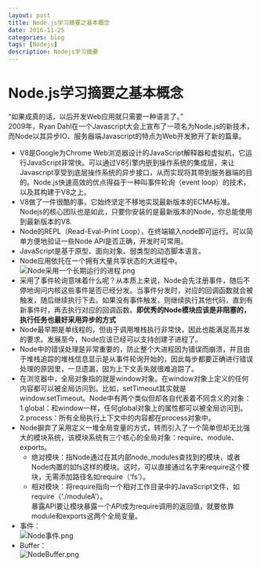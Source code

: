 ```yaml
---
layout: post
title: Node.js学习摘要之基本概念
date: 2016-11-25
categories: blog
tags: [Nodejs]
description: Nodejs学习摘要
---
```



# Node.js学习摘要之基本概念    
“如果成真的话，以后开发Web应用就只需要一种语言了。”       
2009年，Ryan Dahl在一个Javascript大会上宣布了一项名为Node.js的新技术，而Node以其异步IO、服务器端Javascript的特点为Web开发掀开了新的篇章。    
- V8是Google为Chrome Web浏览器设计的JavaScript解释器和虚拟机，它运行JavaScript非常快。可以通过V8引擎内嵌到操作系统的集成层，来让Javascript享受到底层操作系统的异步接口，从而实现将其带到服务器端的目的。Node.js快速高效的优点得益于一种叫事件轮询（event loop）的技术，以及其构建于V8之上。     
- V8做了一件很酷的事，它始终坚定不移地实现最新版本的ECMA标准。Nodejs的核心团队也是如此，只要你安装的是最新版本的Node，你总能使用到最新版本的V8.    
- Node的REPL（Read-Eval-Print Loop），在终端输入node即可运行。可以简单方便地验证一些Node API是否正确，开发时可常用。   
- JavaScript是基于原型、面向对象、弱类型的动态脚本语言。    
- Node应用依托在一个拥有大量共享状态的大进程中。  
![Node采用一个长期运行的进程.png](http://upload-images.jianshu.io/upload_images/3001083-4862bf5ef5b030be.png?imageMogr2/auto-orient/strip%7CimageView2/2/w/1240)    
- 采用了事件轮询意味着什么呢？从本质上来说，Node会先注册事件，随后不停地询问内核这些事件是否已经分发。当事件分发时，对应的回调函数就会被触发，随后继续执行下去。如果没有事件触发，则继续执行其他代码，直到有新事件时，再去执行对应的回调函数。**即优秀的Node模块应该是非阻塞的，执行任务也最好采用异步的方式**    
- Node最早期是单线程的，但由于调用堆栈执行非常快，因此也能满足高并发的要求。发展至今，Node应该已经可以支持创建子进程了。  
- Node中的错误处理是非常重要的，防止整个大进程因为错误而崩溃，并且由于堆栈追踪的堆栈信息显示是从事件轮询开始的，因此每步都要正确进行错误处理的原因里，一旦遗漏，因为上下文丢失就很难追踪了。      
- 在浏览器中，全局对象指的就是window对象。在window对象上定义的任何内容都可以被全局访问到。比如，setTimeout其实就是window.setTimeout。Node中有两个类似但却各自代表着不同含义的对象：1.global：和window一样，任何global对象上的属性都可以被全局访问到。2.process：所有全局执行上下文中的内容都在process对象中。  
- Node摒弃了采用定义一堆全局变量的方式，转而引入了一个简单但却无比强大的模块系统，该模块系统有三个核心的全局对象：require、module、exports。  
	- 绝对模块：指Node通过在其内部node_modules查找到的模块，或者Node内置的如fs这样的模块。这时，可以直接通过名字来require这个模块，无需添加路径名如require（‘fs’）。    
	- 相对模块：将require指向一个相对工作目录中的JavaScript文件，如require（‘./moduleA’）。    
暴露API要让模块暴露一个API成为require调用的返回值，就要依靠module和exports这两个全局变量。    
- 事件：    
![Node事件.png](http://upload-images.jianshu.io/upload_images/3001083-ab30f9823933f734.png?imageMogr2/auto-orient/strip%7CimageView2/2/w/1240)    
- Buffer：   
![NodeBuffer.png](http://upload-images.jianshu.io/upload_images/3001083-bc21861bf69b50a8.png?imageMogr2/auto-orient/strip%7CimageView2/2/w/1240)    



